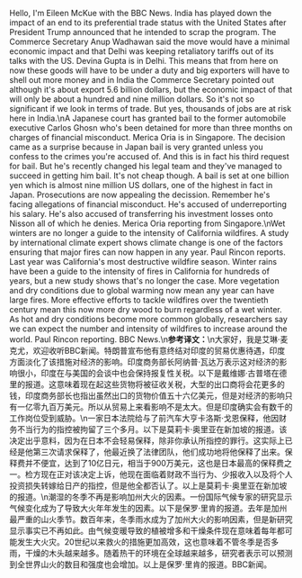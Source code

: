 Hello, I'm Eileen McKue with the BBC News. India has played down the impact of an end to its preferential trade status with the United States after President Trump announced that he intended to scrap the program. The Commerce Secretary Anup Wadhawan said the move would have a minimal economic impact and that Delhi was keeping retaliatory tariffs out of its talks with the US. Devina Gupta is in Delhi. This means that from here on now these goods will have to be under a duty and big exporters will have to shell out more money and in India the Commerce Secretary pointed out although it's about export 5.6 billion dollars, but the economic impact of that will only be about a hundred and nine million dollars. So it's not so significant if we look in terms of trade. But yes, thousands of jobs are at risk here in India.\nA Japanese court has granted bail to the former automobile executive Carlos Ghosn who's been detained for more than three months on charges of financial misconduct. Merica Oria is in Singapore. The decision came as a surprise because in Japan bail is very granted unless you confess to the crimes you're accused of. And this is in fact his third request for bail. But he's recently changed his legal team and they've managed to succeed in getting him bail. It's not cheap though. A bail is set at one billion yen which is almost nine million US dollars, one of the highest in fact in Japan. Prosecutions are now appealing the decission. Remember he's facing allegations of financial misconduct. He's accused of underreporting his salary. He's also accused of transferring his investment losses onto Nisson all of which he denies. Merica Oria reporting from Singapore.\nWet winters are no longer a guide to the intensity of California wildfires. A study by international climate expert shows climate change is one of the factors ensuring that major fires can now happen in any year. Paul Rincon reports. Last year was California's most destructive wildfire season. Winter rains have been a guide to the intensity of fires in California for hundreds of years, but a new study shows that's no longer the case. More vegetation and dry conditions due to global warming now mean any year can have large fires. More effective efforts to tackle wildfires over the twentieth century mean this now more dry wood to burn regardless of a wet winter. As hot and dry conditions become more common globally, researchers say we can expect the number and intensity of wildfires to increase around the world. Paul Rincon reporting. BBC News.\n**参考译文：**\n大家好，我是艾琳·麦克尤，欢迎收听BBC新闻。特朗普宣布他有意终结对印度的贸易优惠待遇，印度方面淡化了该措施对经济的影响。印度商务部长阿纳普·瓦达万表示这对经济的影响很小，印度在与美国的会谈中也会保持报复性关税。以下是戴维娜·古普塔在德里的报道。这意味着现在起这些货物将被征收关税，大型的出口商将会花更多的钱，印度商务部长也指出虽然出口的货物价值五十六亿美元，但是对经济的影响只有一亿零九百万美元。所以从贸易上来看影响不是太大。但是印度确实会有数千的工作岗位受到威胁。\n一家日本法院给与了前汽车大亨卡洛斯·戈恩保释，他因财务不当行为的指控被拘留了三个多月。以下是莫莉卡·奥里亚在新加坡的报道。该决定出乎意料，因为在日本不会轻易保释，除非你承认所指控的罪行。这实际上已经是他第三次请求保释了，他最近换了法律团队，他们成功地将他保释了出来。保释费并不便宜，达到了10亿日元，相当于900万美元，这也是日本最高的保释费之一。检方现在正对该决定上诉，他现在面临着财政不当行为、少报收入以及将个人投资损失转嫁给日产的指控，但是他全都否认了。以上是莫莉卡·奥里亚在新加坡的报道。\n潮湿的冬季不再是影响加州大火的因素。一份国际气候专家的研究显示气候变化成为了导致大火年年发生的因素。以下是保罗·里肯的报道。去年是加州最严重的山火季节。数百年来，冬季雨水成为了加州大火的影响因素，但是新研究显示事实已不再如此。由气候变暖导致的植被增多和干燥条件现在意味着每年都可能发生大火灾。20世纪以来救火的措施更加高效，这也意味着不管冬季是否多雨，干燥的木头越来越多。随着热干的环境在全球越来越多，研究者表示可以预测到全世界山火的数目和强度也会增加。以上是保罗·里肯的报道。BBC新闻。
        